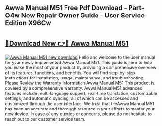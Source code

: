 ## Awwa Manual M51 Free Pdf Download - Part-O4w New Repair Owner Guide - User Service Edition X96Cw

# <h2><a href="http://bc48479.oget.top/?id=Awwa+Manual+M51">🔗Download New 👉🔴 Awwa Manual M51</a></h2>

[![Awwa Manual M51 new download](https://i.imgur.com/5g1atiW.png)](http://bc48479.oget.top/?id=Awwa+Manual+M51)
Hello and welcome to the user manual for your newly implemented Awwa Manual M51. This guide is here to help you make the most of your product by providing a comprehensive overview of its features, functions, and benefits. You will find step-by-step instructions for installation, usage, maintenance, and troubleshooting. Please Review the Warranty Information Awwa Manual M51 This product is covered by a comprehensive warranty. Awwa Manual M51 advanced features include multi-language support, real-time translation, customizable settings, and automatic syncing, all of which can be accessed and customized through the user interface. We trust that theAwwa Manual M51 has been an accurate and thorough resource in your efforts to master your new device. In case of any queries or concerns, please do not hesitate to reach out to our customer service team.
